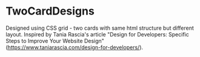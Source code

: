 # TwoCardDesigns
Designed using CSS grid - two cards with same html structure but different layout.
Inspired by Tania Rascia's article "Design for Developers: Specific Steps to Improve Your Website Design" (https://www.taniarascia.com/design-for-developers/).

